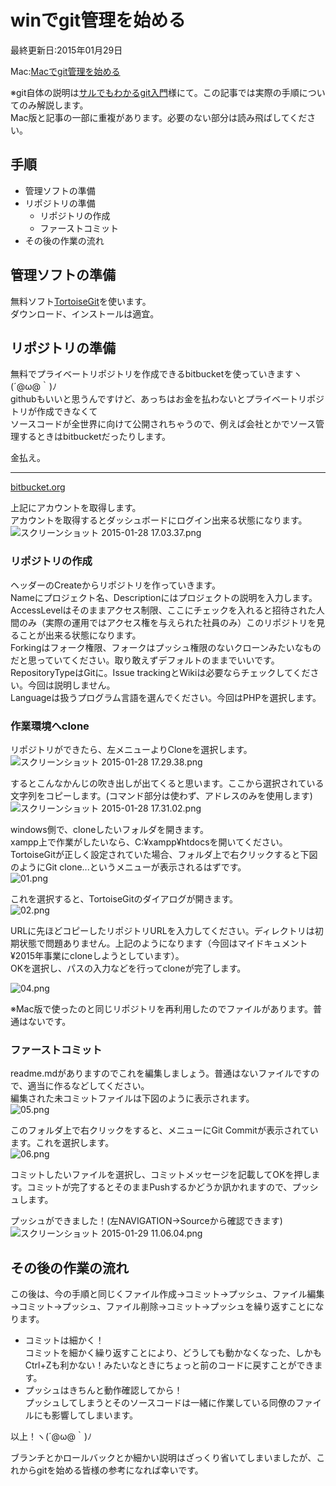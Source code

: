 # winでgit管理を始める
最終更新日:2015年01月29日

  
Mac:[Macでgit管理を始める](http://qiita.com/perpouh/items/5b8fd0c9ff05ac385a90)  
  
※git自体の説明は[サルでもわかるgit入門](http://www.backlog.jp/git-guide/)様にて。この記事では実際の手順についてのみ解説します。  
Mac版と記事の一部に重複があります。必要のない部分は読み飛ばしてください。  
  
## 手順  
 - 管理ソフトの準備  
 - リポジトリの準備  
	- リポジトリの作成  
 	- ファーストコミット  
 - その後の作業の流れ  
  
## 管理ソフトの準備  
無料ソフト[TortoiseGit](https://code.google.com/p/tortoisegit/)を使います。  
ダウンロード、インストールは適宜。  
  
## リポジトリの準備  
無料でプライベートリポジトリを作成できるbitbucketを使っていきますヽ(´@ω@｀)ﾉ  
githubもいいと思うんですけど、あっちはお金を払わないとプライベートリポジトリが作成できなくて  
ソースコードが全世界に向けて公開されちゃうので、例えば会社とかでソース管理するときはbitbucketだったりします。  
  
金払え。  
  
-----  
  
[bitbucket.org](https://bitbucket.org/)  
  
上記にアカウントを取得します。  
アカウントを取得するとダッシュボードにログイン出来る状態になります。  
![スクリーンショット 2015-01-28 17.03.37.png](/blog/assets/img/9216ace2-2458-3723-f79c-4ca2bdb8eb42.png "スクリーンショット 2015-01-28 17.03.37.png")  
  
  
### リポジトリの作成  
ヘッダーのCreateからリポジトリを作っていきます。  
Nameにプロジェクト名、Descriptionにはプロジェクトの説明を入力します。  
AccessLevelはそのままアクセス制限、ここにチェックを入れると招待された人間のみ（実際の運用ではアクセス権を与えられた社員のみ）このリポジトリを見ることが出来る状態になります。  
Forkingはフォーク権限、フォークはプッシュ権限のないクローンみたいなものだと思っていてください。取り敢えずデフォルトのままでいいです。  
RepositoryTypeはGitに。Issue trackingとWikiは必要ならチェックしてください。今回は説明しません。  
Languageは扱うプログラム言語を選んでください。今回はPHPを選択します。  
  
### 作業環境へclone  
  
リポジトリができたら、左メニューよりCloneを選択します。  
![スクリーンショット 2015-01-28 17.29.38.png](/blog/assets/img/82d7934b-e797-a832-3ee3-b5b65d5621b5.png "スクリーンショット 2015-01-28 17.29.38.png")  
  
  
するとこんなかんじの吹き出しが出てくると思います。ここから選択されている文字列をコピーします。(コマンド部分は使わず、アドレスのみを使用します)  
![スクリーンショット 2015-01-28 17.31.02.png](/blog/assets/img/b85ebb10-6259-d0b5-cc94-533ca718908b.png "スクリーンショット 2015-01-28 17.31.02.png")  
  
  
windows側で、cloneしたいフォルダを開きます。  
xampp上で作業がしたいなら、C:¥xampp¥htdocsを開いてください。  
TortoiseGitが正しく設定されていた場合、フォルダ上で右クリックすると下図のようにGit clone...というメニューが表示されるはずです。  
![01.png](/blog/assets/img/25919122-182e-5f2e-f02a-33411858366f.png "01.png")  
  
これを選択すると、TortoiseGitのダイアログが開きます。  
![02.png](/blog/assets/img/b5874779-ad6b-332a-e4a7-981bb751adc2.png "02.png")  
  
URLに先ほどコピーしたリポジトリURLを入力してください。ディレクトリは初期状態で問題ありません。上記のようになります（今回はマイドキュメント¥2015年事業にcloneしようとしています）。  
OKを選択し、パスの入力などを行ってcloneが完了します。  
  
![04.png](/blog/assets/img/c9377f59-ecc2-0f60-19d2-8509fc676f63.png "04.png")  
  
※Mac版で使ったのと同じリポジトリを再利用したのでファイルがあります。普通はないです。  
  
  
### ファーストコミット  
  
readme.mdがありますのでこれを編集しましょう。普通はないファイルですので、適当に作るなどしてください。  
編集された未コミットファイルは下図のように表示されます。  
![05.png](/blog/assets/img/66102308-a027-ace2-04e2-c9d503bc9c64.png "05.png")  
  
このフォルダ上で右クリックをすると、メニューにGit Commitが表示されています。これを選択します。  
![06.png](/blog/assets/img/e78788ed-b2a5-97cc-05a6-8f48569abbec.png "06.png")  
  
コミットしたいファイルを選択し、コミットメッセージを記載してOKを押します。コミットが完了するとそのままPushするかどうか訊かれますので、プッシュします。  
  
  
プッシュができました！(左NAVIGATION→Sourceから確認できます)  
![スクリーンショット 2015-01-29 11.06.04.png](/blog/assets/img/c284df82-62ca-dab3-c3da-e3af1b7271c1.png "スクリーンショット 2015-01-29 11.06.04.png")  
  
  
## その後の作業の流れ  
  
この後は、今の手順と同じくファイル作成→コミット→プッシュ、ファイル編集→コミット→プッシュ、ファイル削除→コミット→プッシュを繰り返すことになります。  
  
 - コミットは細かく！  
コミットを細かく繰り返すことにより、どうしても動かなくなった、しかもCtrl+Zも利かない！みたいなときにちょっと前のコードに戻すことができます。  
 - プッシュはきちんと動作確認してから！  
プッシュしてしまうとそのソースコードは一緒に作業している同僚のファイルにも影響してしまいます。  
  
以上！ヽ(´@ω@｀)ﾉ  
  
ブランチとかロールバックとか細かい説明はざっくり省いてしまいましたが、これからgitを始める皆様の参考になれば幸いです。  
